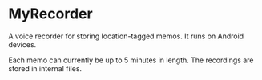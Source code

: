 # MyRecorder
A voice recorder for storing location-tagged memos. It runs on Android devices.

Each memo can currently be up to 5 minutes in length. The recordings are stored in internal files.
